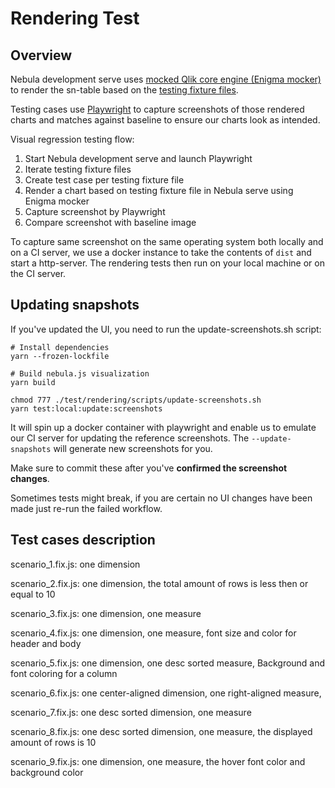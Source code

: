 # Rendering Test

## Overview

Nebula development serve uses [mocked Qlik core engine (Enigma mocker)](https://github.com/qlik-oss/nebula.js/blob/master/apis/enigma-mocker/README.md) to render the sn-table based on the [testing fixture files](https://github.com/qlik-oss/nebula.js/tree/master/commands/serve/docs).

Testing cases use [Playwright](https://playwright.dev/) to capture screenshots of those rendered charts and matches against baseline to ensure our charts look as intended.

Visual regression testing flow:

1. Start Nebula development serve and launch Playwright
2. Iterate testing fixture files
3. Create test case per testing fixture file
4. Render a chart based on testing fixture file in Nebula serve using Enigma mocker
5. Capture screenshot by Playwright
6. Compare screenshot with baseline image

To capture same screenshot on the same operating system both locally and on a CI server, we use a docker instance to take the contents of `dist` and start a http-server. The rendering tests then run on your local machine or on the CI server.

## Updating snapshots

If you've updated the UI, you need to run the update-screenshots.sh script:

    # Install dependencies
    yarn --frozen-lockfile

    # Build nebula.js visualization
    yarn build

    chmod 777 ./test/rendering/scripts/update-screenshots.sh
    yarn test:local:update:screenshots

It will spin up a docker container with playwright and enable us to emulate our CI server for updating the reference screenshots. The `--update-snapshots` will generate new screenshots for you.

Make sure to commit these after you've **confirmed the screenshot changes**.

Sometimes tests might break, if you are certain no UI changes have been made just re-run the failed workflow.

## Test cases description

scenario_1.fix.js:
one dimension

scenario_2.fix.js:
one dimension,
the total amount of rows is less then or equal to 10

scenario_3.fix.js:
one dimension,
one measure

scenario_4.fix.js:
one dimension,
one measure,
font size and color for header and body

scenario_5.fix.js:
one dimension,
one desc sorted measure,
Background and font coloring for a column

scenario_6.fix.js:
one center-aligned dimension,
one right-aligned measure,

scenario_7.fix.js:
one desc sorted dimension,
one measure

scenario_8.fix.js:
one desc sorted dimension,
one measure,
the displayed amount of rows is 10

scenario_9.fix.js:
one dimension,
one measure,
the hover font color and background color
